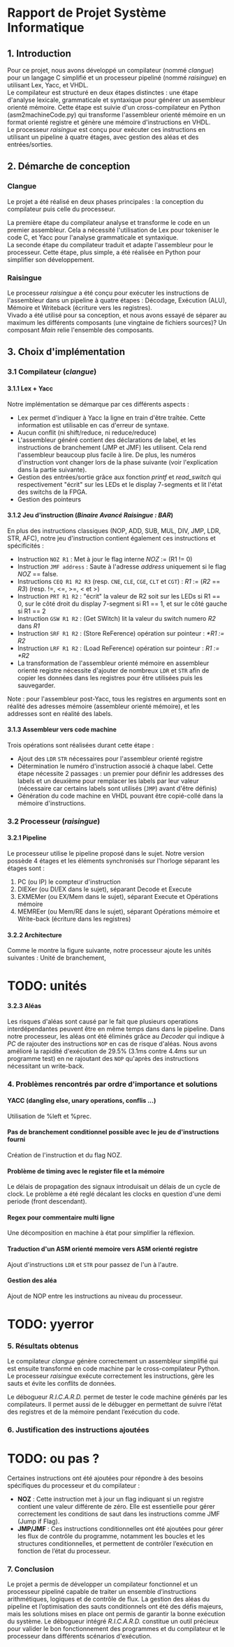 # Rapport de Projet Système Informatique

## 1. Introduction

Pour ce projet, nous avons développé un compilateur (nommé *clangue*) pour un langage C simplifié et un processeur pipeliné (nommé *raisingue*) en utilisant Lex, Yacc, et VHDL.\
Le compilateur est structuré en deux étapes distinctes : une étape d'analyse lexicale, grammaticale et syntaxique pour générer un assembleur orienté mémoire. Cette étape est suivie d'un cross-compilateur en Python (asm2machineCode.py) qui transforme l'assembleur orienté mémoire en un format orienté registre et génère une mémoire d'instructions en VHDL.\
Le processeur *raisingue* est conçu pour exécuter ces instructions en utilisant un pipeline à quatre étages, avec gestion des aléas et des entrées/sorties.

## 2. Démarche de conception

### Clangue

Le projet a été réalisé en deux phases principales : la conception du compilateur puis celle du processeur.

La première étape du compilateur analyse et transforme le code en un premier assembleur. Cela a nécessité l'utilisation de Lex pour tokeniser le code C, et Yacc pour l'analyse grammaticale et syntaxique.\
La seconde étape du compilateur traduit et adapte l'assembleur pour le processeur. Cette étape, plus simple, a été réalisée en Python pour simplifier son développement.

### Raisingue

Le processeur *raisingue* a été conçu pour exécuter les instructions de l'assembleur dans un pipeline à quatre étapes : Décodage, Exécution (ALU), Mémoire et Writeback (écriture vers les registres).\
Vivado a été utilisé pour sa conception, et nous avons essayé de séparer au maximum les différents composants (une vingtaine de fichiers sources)? Un composant *Main* relie l'ensemble des composants.

## 3. Choix d'implémentation

### 3.1 Compilateur (*clangue*)

#### 3.1.1 Lex + Yacc

Notre implémentation se démarque par ces différents aspects :
- Lex permet d'indiquer à Yacc la ligne en train d'être traîtée. Cette information est utilisable en cas d'erreur de syntaxe.
- Aucun conflit (ni shift/reduce, ni reduce/reduce)
- L'assembleur généré contient des déclarations de label, et les instructions de branchement (JMP et JMF) les utilisent. Cela rend l'assembleur beaucoup plus facile à lire. De plus, les numéros d'instruction vont changer lors de la phase suivante (voir l'explication dans la partie suivante).
- Gestion des entrées/sortie grâce aux fonction *printf* et *read_switch* qui respectivement "écrit" sur les LEDs et le display 7-segments et lit l'état des switchs de la FPGA.
- Gestion des pointeurs

#### 3.1.2 Jeu d'instruction (*Binaire Avancé Raisingue : BAR*)

En plus des instructions classiques (NOP, ADD, SUB, MUL, DIV, JMP, LDR, STR, AFC), notre jeu d'instruction contient également ces instructions et spécificités : 
- Instruction `NOZ R1` : Met à jour le flag interne _NOZ_ := (R1 != 0)
- Instruction `JMF address` : Saute à l'adresse _address_ uniquement si le flag _NOZ_ == false.
- Instructions `CEQ R1 R2 R3` (resp. `CNE`, `CLE`, `CGE`, `CLT` et `CGT`) : *R1* := (*R2* == *R3*) (resp. !=, <=, >=, < et >)
- Instruction `PRT R1 R2` : "écrit" la valeur de R2 soit sur les LEDs si R1 == 0, sur le côté droit du display 7-segment si R1 == 1, et sur le côté gauche si R1 == 2
- Instruction `GSW R1 R2` : (Get SWitch) lit la valeur du switch numero *R2* dans *R1*
- Instruction `SRF R1 R2` : (Store ReFerence) opération sur pointeur : *\*R1 := R2*
- Instruction `LRF R1 R2` : (Load ReFerence) opération sur pointeur : *R1 := \*R2*
- La transformation de l'assembleur orienté mémoire en assembleur orienté registre nécessite d'ajouter de nombreux `LDR` et `STR` afin de copier les données dans les registres pour être utilisées puis les sauvegarder.

Note : pour l'assembleur post-Yacc, tous les registres en arguments sont en réalité des adresses mémoire (assembleur orienté mémoire), et les addresses sont en réalité des labels.

#### 3.1.3 Assembleur vers code machine

Trois opérations sont réalisées durant cette étape :
- Ajout des `LDR` `STR` nécessaires pour l'assembleur orienté registre
- Détermination le numéro d'instruction associé à chaque label. Cette étape nécessite 2 passages : un premier pour définir les addresses des labels et un deuxième pour remplacer les labels par leur valeur (nécessaire car certains labels sont utilisés (`JMP`) avant d'être définis)
- Génération du code machine en VHDL pouvant être copié-collé dans la mémoire d'instructions.

### 3.2 Processeur (*raisingue*)

#### 3.2.1 Pipeline

Le processeur utilise le pipeline proposé dans le sujet. Notre version possède 4 étages et les éléments synchronisés sur l'horloge séparant les étages sont :
1. PC (ou IP) le compteur d'instruction
2. DIEXer (ou DI/EX dans le sujet), séparant Decode et Execute
3. EXMEMer (ou EX/Mem dans le sujet), séparant Execute et Opérations mémoire
4. MEMREer (ou Mem/RE dans le sujet), séparant Opérations mémoire et Write-back (écriture dans les registres)

#### 3.2.2 Architecture

Comme le montre la figure suivante, notre processeur ajoute les unités suivantes : Unité de branchement, 
# TODO: unités

#### 3.2.3 Aléas

Les risques d'aléas sont causé par le fait que plusieurs operations interdépendantes peuvent être en même temps dans dans le pipeline. Dans notre processeur, les aléas ont été éliminés grâce au _Decoder_ qui indique à _PC_ de rajouter des instructions `NOP` en cas de risque d'aléas. Nous avons amélioré la rapidité d'exécution de 29.5% (3.1ms contre 4.4ms sur un programme test) en ne rajoutant des `NOP` qu'après des instructions nécessitant un write-back.

### 4. Problèmes rencontrés par ordre d'importance et solutions


#### YACC (dangling else, unary operations, conflis ...)

<!-- Beaucoup de temps perdu et l'utilisation de %no-assoc/%prec au pif ont permis de regler (tous) les problèmes. Ça fonctionne, donc pas touche. -->

Utilisation de %left et %prec.

#### Pas de branchement conditionnel possible avec le jeu de d'instructions fourni

Création de l'instruction et du flag NOZ.

#### Problème de timing avec le register file et la mémoire

Le délais de propagation des signaux introduisait un délais de un cycle de clock. Le problème a été reglé décalant les clocks en question d'une demi periode (front descendant).

#### Regex pour commentaire multi ligne

Une décomposition en machine à état pour simplifier la réflexion.

#### Traduction d'un ASM orienté memoire vers ASM orienté registre

Ajout <!--massif -->d'instructions `LDR` et `STR` pour passez de l'un à l'autre.

#### Gestion des aléa

Ajout de NOP entre les instructions au niveau du processeur.

# TODO: yyerror

### 5. Résultats obtenus

Le compilateur *clangue* génère correctement un assembleur simplifié qui est ensuite transformé en code machine par le cross-compilateur Python. Le processeur *raisingue* exécute correctement les instructions, gère les sauts et évite les conflits de données.

Le débogueur *R.I.C.A.R.D.* permet de tester le code machine générés par les compilateurs. Il permet aussi de le débugger en permettant de suivre l’état des registres et de la mémoire pendant l’exécution du code.

### 6. Justification des instructions ajoutées

# TODO: ou pas ?
Certaines instructions ont été ajoutées pour répondre à des besoins spécifiques du processeur et du compilateur :

* **NOZ** : Cette instruction met à jour un flag indiquant si un registre contient une valeur différente de zéro. Elle est essentielle pour gérer correctement les conditions de saut dans les instructions comme JMF (Jump if Flag).
* **JMP/JMF** : Ces instructions conditionnelles ont été ajoutées pour gérer les flux de contrôle du programme, notamment les boucles et les structures conditionnelles, et permettent de contrôler l’exécution en fonction de l’état du processeur.

### 7. Conclusion

Le projet a permis de développer un compilateur fonctionnel et un processeur pipeliné capable de traiter un ensemble d’instructions arithmétiques, logiques et de contrôle de flux. La gestion des aléas du pipeline et l’optimisation des sauts conditionnels ont été des défis majeurs, mais les solutions mises en place ont permis de garantir la bonne exécution du système. Le débogueur intégré *R.I.C.A.R.D.* constitue un outil précieux pour valider le bon fonctionnement des programmes et du compilateur et le processeur dans différents scénarios d'exécution.